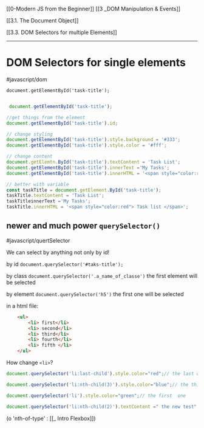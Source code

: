 [[0-Modern JS from the Beginner]]
[[3 _DOM Manipulation & Events]]

[[3.1. The Document Object]]

[[3.3. DOM Selectors for multiple Elements]]

---

# DOM Selectors for single elements
#javascript/dom

`document.getElementById('task-title');`

```js

 document.getElementById('task-title');

//get things from the element
document.getElementById('task-title').id;

// change styling
document.getElementById('task-title').style.background = '#333';
document.getElementById('task-title').style.color = '#fff';

// change content
document.getElemtn.ById('task-title').textContent = 'Task List';
document.getElementById('task-title').innerText ='My Tasks';
document.getElementById('task-title').innerHTML = '<span style="color:red"> Task list </span>';

// better with variable
const taskTitle = document.getElement.ById('task-title');
taskTitle.textContent = 'Task List';
taskTitleinnerText ='My Tasks';
taskTitle.innerHTML = '<span style="color:red"> Task list </span>';
```


## newer and much power `querySelector()`
#javascript/quertSelector

We can select by anything not only by id!

by id
`document.querySelector('#taks-title');`

by class
`document.querySelector('.a_name_of_classe')`  the first element will be selected

by element
`document.querySelector('h5')` the first one will be selected

in a html file:
```html
    <ul>
        <li> first</li>
        <li> second</li>
        <li> third</li>
        <li> fourth</li>
        <li> fifth </li>
    </ul>
```

How change `<li>`?
```js
document.querySelector('li:last-child').style.color="red";// the last one

document.querySelector('li:nth-child(3)').style.color="blue";// the third one

document.querySelector('li').style.color="green";// the first  one

document.querySelector('li:nth-child(2)').textContent =" the new test";// the second one
```

(o 'nth-of-type' : [[_ Intro Flexbox]])







